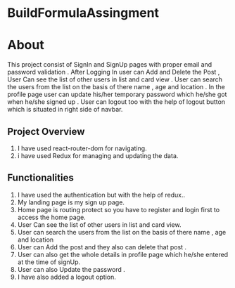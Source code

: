 # BuildFormulaAssingment

# About

This project consist of SignIn and SignUp pages with proper  email and password validation . After Logging In user can Add and Delete the Post , User Can see the list of other users in list and card view . User can search the users from the list on the basis of there name , age and location . In the profile page user can update his/her
temporary password which he/she got when he/she  signed up . User can logout too with the help of logout button which is situated in right side of navbar.


## Project Overview

1. I have used react-router-dom for navigating.
2. i have used Redux for managing and updating the data.

## Functionalities

1. I have used the authentication but with the help of redux..
2. My landing page is my sign up  page.
3. Home page is routing protect so you have to register and login first to access the home page.
4. User Can see the list of other users in list and card view.
5.  User can search the users from the list on the basis of there name , age and location 
6. User can Add the post and they also can delete that post .
7. User can  also get the whole details in profile page which he/she entered at the time of  signUp.
8. User can also Update the password .
9. I have also added a logout option.


